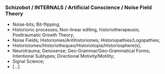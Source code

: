 ### Schizobot / INTERNALS / Artificial Conscience / Noise Field Theory
* Noise-bits; Bit-flipping;
* Historionic processes; Non-linear editing, historiotherapeusis; Posttraumatic Growth Theory;
* Noise Fields; Historiomes/Antihistoriomes; Historiopathies/Logopathies;
* Historiotomes/Historiotheques/Historiotopia/Historiosphere(s);
* Neurotrauma; Genosense; Geo-Grammar/Geo-Grammatical Forms; Intentional Subtypes; Directional Motivity/Motility;
* Signal Science;
* [...]
